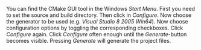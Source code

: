 You can find the CMake GUI tool in the Windows *Start Menu*. First you need to set the source and build directory. Then click in *Configure*. Now choose the generator to be used (e.g. *Visual Studio 8 2005 Win64*). Now choose configuration options by toggling the corresponding checkboxes. Click *Configure*  again. Click *Configure* often enough until the *Generate*-button becomes visible. Pressing *Generate* will generate the project files.
